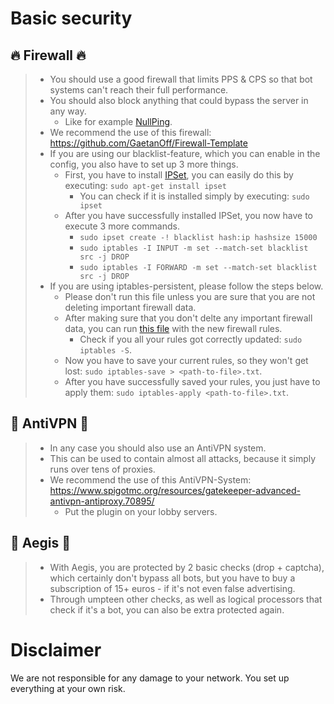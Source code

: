 # Basic security

## :fire: Firewall :fire:
> - You should use a good firewall that limits PPS & CPS so that bot systems can't reach their full performance.
> - You should also block anything that could bypass the server in any way.
>   - Like for example [NullPing](https://www.spigotmc.org/wiki/firewall-guide/).
> - We recommend the use of this firewall: https://github.com/GaetanOff/Firewall-Template
> - If you are using our blacklist-feature, which you can enable in the config, you also have to set up 3 more things.
>   - First, you have to install [IPSet](https://confluence.jaytaala.com/display/TKB/Using+ipset+to+block+IP+addresses+-+firewall), you can easily do this by executing: `sudo apt-get install ipset`
>     - You can check if it is installed simply by executing: `sudo ipset`
>   - After you have successfully installed IPSet, you now have to execute 3 more commands.
>     - `sudo ipset create -! blacklist hash:ip hashsize 15000`
>     - `sudo iptables -I INPUT -m set --match-set blacklist src -j DROP`
>     - `sudo iptables -I FORWARD -m set --match-set blacklist src -j DROP`
> - If you are using iptables-persistent, please follow the steps below.
>   - Please don't run this file unless you are sure that you are not deleting important firewall data.
>   - After making sure that you don't delte any important firewall data, you can run [this file](https://github.com/GaetanOff/Firewall-Template/blob/master/rules) with the new firewall rules.
>     - Check if you all your rules got correctly updated: `sudo iptables -S`.
>   - Now you have to save your current rules, so they won't get lost: `sudo iptables-save > <path-to-file>.txt`.
>   - After you have successfully saved your rules, you just have to apply them: `sudo iptables-apply <path-to-file>.txt`.

## :rocket: AntiVPN :rocket:
> - In any case you should also use an AntiVPN system.
> - This can be used to contain almost all attacks, because it simply runs over tens of proxies.
> - We recommend the use of this AntiVPN-System: https://www.spigotmc.org/resources/gatekeeper-advanced-antivpn-antiproxy.70895/
>   - Put the plugin on your lobby servers.

## :wrench: Aegis :wrench:
> - With Aegis, you are protected by 2 basic checks (drop + captcha), which certainly don't bypass all bots, but you have to buy a subscription of 15+ euros - if it's not even false advertising.
> - Through umpteen other checks, as well as logical processors that check if it's a bot, you can also be extra protected again.

# Disclaimer
We are not responsible for any damage to your network. You set up everything at your own risk.
